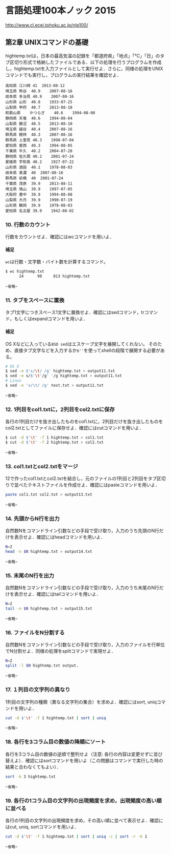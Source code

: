 # 言語処理100本ノック 2015

http://www.cl.ecei.tohoku.ac.jp/nlp100/

## 第2章 UNIXコマンドの基礎

hightemp.txtは，日本の最高気温の記録を「都道府県」「地点」「℃」「日」のタブ区切り形式で格納したファイルである．以下の処理を行うプログラムを作成し，hightemp.txtを入力ファイルとして実行せよ．さらに，同様の処理をUNIXコマンドでも実行し，プログラムの実行結果を確認せよ．

```
高知県	江川崎	41	2013-08-12
埼玉県	熊谷	40.9	2007-08-16
岐阜県	多治見	40.9	2007-08-16
山形県	山形	40.8	1933-07-25
山梨県	甲府	40.7	2013-08-10
和歌山県	かつらぎ	40.6	1994-08-08
静岡県	天竜	40.6	1994-08-04
山梨県	勝沼	40.5	2013-08-10
埼玉県	越谷	40.4	2007-08-16
群馬県	館林	40.3	2007-08-16
群馬県	上里見	40.3	1998-07-04
愛知県	愛西	40.3	1994-08-05
千葉県	牛久	40.2	2004-07-20
静岡県	佐久間	40.2	2001-07-24
愛媛県	宇和島	40.2	1927-07-22
山形県	酒田	40.1	1978-08-03
岐阜県	美濃	40	2007-08-16
群馬県	前橋	40	2001-07-24
千葉県	茂原	39.9	2013-08-11
埼玉県	鳩山	39.9	1997-07-05
大阪府	豊中	39.9	1994-08-08
山梨県	大月	39.9	1990-07-19
山形県	鶴岡	39.9	1978-08-03
愛知県	名古屋	39.9	1942-08-02
```

### 10. 行数のカウント

行数をカウントせよ．確認にはwcコマンドを用いよ．

#### 補足

`wc`は行数・文字数・バイト数を計算するコマンド。

```sh
$ wc hightemp.txt
      24      98     813 hightemp.txt
```

```
~省略~
```

### 11. タブをスペースに置換

タブ1文字につきスペース1文字に置換せよ．確認にはsedコマンド，trコマンド，もしくはexpandコマンドを用いよ．

#### 補足

OS Xなどに入っている`BSD sed`はエスケープ文字を展開してくれない。
そのため、直接タブ文字などを入力するか`$''`を使ってshellの段階で展開する必要がある。

```sh
# OS X
$ sed -e $'s/\t/ /g' hightemp.txt > output11.txt
$ sed -e s/$'\t'/g' '/g hightemp.txt > output11.txt
# Linux
$ sed -e 's/\t/ /g' test.txt > output11.txt
```

```
~省略~
```

### 12. 1列目をcol1.txtに，2列目をcol2.txtに保存

各行の1列目だけを抜き出したものをcol1.txtに，2列目だけを抜き出したものをcol2.txtとしてファイルに保存せよ．確認にはcutコマンドを用いよ．

```sh
$ cut -d $'\t' -f 1 hightemp.txt > col1.txt
$ cut -d $'\t' -f 2 hightemp.txt > col2.txt
```

```
~省略~
```

### 13. col1.txtとcol2.txtをマージ

12で作ったcol1.txtとcol2.txtを結合し，元のファイルの1列目と2列目をタブ区切りで並べたテキストファイルを作成せよ．確認にはpasteコマンドを用いよ．

```sh
paste col1.txt col2.txt > output13.txt
```

```
~省略~
```

### 14. 先頭からN行を出力

自然数Nをコマンドライン引数などの手段で受け取り，入力のうち先頭のN行だけを表示せよ．確認にはheadコマンドを用いよ．

```sh
N=2
head -n $N hightemp.txt > output14.txt
```

```
~省略~
```

### 15. 末尾のN行を出力

自然数Nをコマンドライン引数などの手段で受け取り，入力のうち末尾のN行だけを表示せよ．確認にはtailコマンドを用いよ．

```sh
N=2
tail -n $N hightemp.txt > output15.txt
```

```
~省略~
```

### 16. ファイルをN分割する

自然数Nをコマンドライン引数などの手段で受け取り，入力のファイルを行単位でN分割せよ．同様の処理をsplitコマンドで実現せよ．

```sh
N=2
split -l $N hightemp.txt output.
```

```
~省略~
```

### 17. １列目の文字列の異なり

1列目の文字列の種類（異なる文字列の集合）を求めよ．確認にはsort, uniqコマンドを用いよ．

```sh
cut -d $'\t' -f 1 hightemp.txt | sort | uniq
```

```
~省略~
```

### 18. 各行を3コラム目の数値の降順にソート

各行を3コラム目の数値の逆順で整列せよ（注意: 各行の内容は変更せずに並び替えよ）．確認にはsortコマンドを用いよ（この問題はコマンドで実行した時の結果と合わなくてもよい）．

```sh
sort -k 3 hightemp.txt
```

```
~省略~
```

### 19. 各行の1コラム目の文字列の出現頻度を求め，出現頻度の高い順に並べる

各行の1列目の文字列の出現頻度を求め，その高い順に並べて表示せよ．確認にはcut, uniq, sortコマンドを用いよ．

```sh
cut -d $'\t' -f 1 hightemp.txt | sort | uniq -c | sort -r -k 1
```

```
~省略~
```
